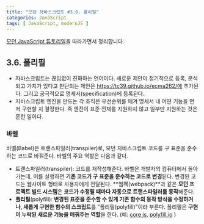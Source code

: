 ```yaml
---
title: "모던 자바스크립트 #3.6. 폴리필"
categories: JavaScript
tags: [ JavaScript, modernJS ]
---
```


[모던 JavaScript 튜토리얼](https://ko.javascript.info/)을 따라가면서 정리합니다.

## 3.6. 폴리필

- 자바스크립트는 끊임없이 진화하는 언어이다. 새로운 제안이 정기적으로 등록, 분석되고 가치가 있다고 판단되는 제안은 https://tc39.github.io/ecma262/에 추가된다. 그리고 궁극적으로 명세서(specification)에 등록된다.
- 자바스크립트 엔진을 만드는 각 조직은 우선순위를 매겨 명세서 내 어떤 기능을 먼저 구현할 지 결정한다. 즉 엔진이 표준 전체를 지원하지 않고 일부만 지원하는 것은 흔한 일이다.

### 바벨

바벨(Babel)은 트랜스파일러(transpiler)로, 모던 자바스크립트 코드를 구 표준을 준수하는 코드로 바꿔준다. 바벨의 주요 역할은 다음과 같다.

- 트랜스파일러(transpiler): 코드를 재작성해준다. 바벨은 개발자의 컴퓨터에서 돌아가는데, 이를 실행하면 **기존 코드가 구 표준을 준수하는 코드로 변경**된다. 변경된 코드는 웹사이트 형태로 사용자에게 전달된다. **웹팩(webpack)**과 같은 **모던 프로젝트 빌드 시스템**은 **코드가 수정될 때마다 자동으로 트랜스파일러를 동작**해준다.
- **폴리필**(polyfill): **변경된 표준을 준수할 수 있게 기존 함수의 동작 방식을 수정하거나, 새롭게 구현한 함수의 스크립트**를 "폴리필(polyfill)"이라 부른다. 폴리필은 **구현이 누락된 새로운 기능을 메꿔주는 역할**을 한다. (예: [core js](https://github.com/zloirock/core-js), [polyfill.io](http://polyfill.io/) )
